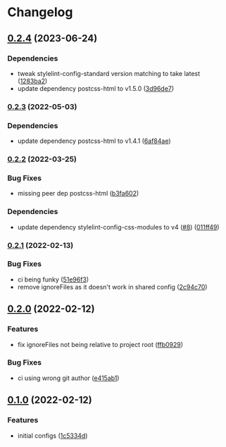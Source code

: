# Changelog

## [0.2.4](https://github.com/V-ed/stylelint-config/compare/stylelint-config-v0.2.3...stylelint-config-v0.2.4) (2023-06-24)


### Dependencies

* tweak stylelint-config-standard version matching to take latest ([1283ba2](https://github.com/V-ed/stylelint-config/commit/1283ba27ed2a576a50055ede9e9c5a4c81e9cfe6))
* update dependency postcss-html to v1.5.0 ([3d96de7](https://github.com/V-ed/stylelint-config/commit/3d96de71bd684e885b289e9a014d655f2829992c))

### [0.2.3](https://github.com/V-ed/stylelint-config/compare/stylelint-config-v0.2.2...stylelint-config-v0.2.3) (2022-05-03)


### Dependencies

* update dependency postcss-html to v1.4.1 ([6af84ae](https://github.com/V-ed/stylelint-config/commit/6af84ae69a3cf9f0f55b623e4e2e3e4952e90253))

### [0.2.2](https://github.com/V-ed/stylelint-config/compare/stylelint-config-v0.2.1...stylelint-config-v0.2.2) (2022-03-25)


### Bug Fixes

* missing peer dep postcss-html ([b3fa602](https://github.com/V-ed/stylelint-config/commit/b3fa602e42cdd88ec9808b1255c0e91900df57a2))


### Dependencies

* update dependency stylelint-config-css-modules to v4 ([#8](https://github.com/V-ed/stylelint-config/issues/8)) ([011ff49](https://github.com/V-ed/stylelint-config/commit/011ff49eb6a7a83d6aa286572fec540ed360bc34))

### [0.2.1](https://github.com/V-ed/stylelint-config/compare/stylelint-config-v0.2.0...stylelint-config-v0.2.1) (2022-02-13)


### Bug Fixes

* ci being funky ([51e96f3](https://github.com/V-ed/stylelint-config/commit/51e96f31aa96147c22f5bc330540eadf64e4a069))
* remove ignoreFiles as it doesn't work in shared config ([2c94c70](https://github.com/V-ed/stylelint-config/commit/2c94c70c8a7f5be7aa6859346f0b43f3829e4cd4))

## [0.2.0](https://github.com/V-ed/stylelint-config/compare/stylelint-config-v0.1.0...stylelint-config-v0.2.0) (2022-02-12)


### Features

* fix ignoreFiles not being relative to project root ([ffb0929](https://github.com/V-ed/stylelint-config/commit/ffb0929ea0d9b2cd680dc6092e0d20b1339923ca))


### Bug Fixes

* ci using wrong git author ([e415ab1](https://github.com/V-ed/stylelint-config/commit/e415ab1aa94592170430a7a8590a471369a31cd6))

## [0.1.0](https://github.com/V-ed/stylelint-config/compare/stylelint-config-v0.0.1...stylelint-config-v0.1.0) (2022-02-12)


### Features

* initial configs ([1c5334d](https://github.com/V-ed/stylelint-config/commit/1c5334d4d097f8b83274248d34c02ca104efd57e))
